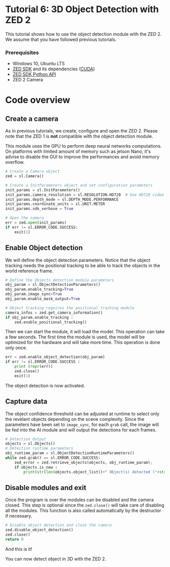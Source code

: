 # Tutorial 6: 3D Object Detection with ZED 2

This tutorial shows how to use the object detection module with the ZED 2.<br/>
We assume that you have followed previous tutorials.

### Prerequisites

- Windows 10, Ubuntu LTS
- [ZED SDK](https://www.stereolabs.com/developers/) and its dependencies ([CUDA](https://developer.nvidia.com/cuda-downloads))
- [ZED SDK Python API](https://github.com/stereolabs/zed-python-api)
- ZED 2 Camera

# Code overview
## Create a camera

As in previous tutorials, we create, configure and open the ZED 2. Please note that the ZED 1 is **not** compatible with the object detection module.

This module uses the GPU to perform deep neural networks computations. On platforms with limited amount of memory such as jetson Nano, it's advise to disable the GUI to improve the performances and avoid memory overflow.

``` python
# Create a Camera object
zed = sl.Camera()

# Create a InitParameters object and set configuration parameters
init_params = sl.InitParameters()
init_params.camera_resolution = sl.RESOLUTION.HD720  # Use HD720 video mode
init_params.depth_mode = sl.DEPTH_MODE.PERFORMANCE
init_params.coordinate_units = sl.UNIT.METER
init_params.sdk_verbose = True

# Open the camera
err = zed.open(init_params)
if err != sl.ERROR_CODE.SUCCESS:
    exit(1)
```

## Enable Object detection

We will define the object detection parameters. Notice that the object tracking needs the positional tracking to be able to track the objects in the world reference frame.

```python
# Define the Objects detection module parameters
obj_param = sl.ObjectDetectionParameters()
obj_param.enable_tracking=True
obj_param.image_sync=True
obj_param.enable_mask_output=True

# Object tracking requires the positional tracking module
camera_infos = zed.get_camera_information()
if obj_param.enable_tracking :
    zed.enable_positional_tracking()
```

Then we can start the module, it will load the model. This operation can take a few seconds. The first time the module is used, the model will be optimized for the hardware and will take more time. This operation is done only once.

```python
err = zed.enable_object_detection(obj_param)
if err != sl.ERROR_CODE.SUCCESS :
    print (repr(err))
    zed.close()
    exit(1)
```

The object detection is now activated.

## Capture data

The object confidence threshold can be adjusted at runtime to select only the revelant objects depending on the scene complexity. Since the parameters have been set to `image_sync`, for each `grab` call, the image will be fed into the AI module and will output the detections for each frames.

```python
# Detection Output
objects = sl.Objects()
# Detection runtime parameters
obj_runtime_param = sl.ObjectDetectionRuntimeParameters()
while zed.grab() == sl.ERROR_CODE.SUCCESS:
    zed_error = zed.retrieve_objects(objects, obj_runtime_param);
    if objects.is_new :
        print(str(len(objects.object_list))+" Object(s) detected ("+str(zed.get_current_fps())+" FPS)")
```

## Disable modules and exit

Once the program is over the modules can be disabled and the camera closed. This step is optional since the `zed.close()` will take care of disabling all the modules. This function is also called automatically by the destructor if necessary.<br/>

```python
# Disable object detection and close the camera
zed.disable_object_detection()
zed.close()
return 0
```

And this is it!<br/>

You can now detect object in 3D with the ZED 2.
